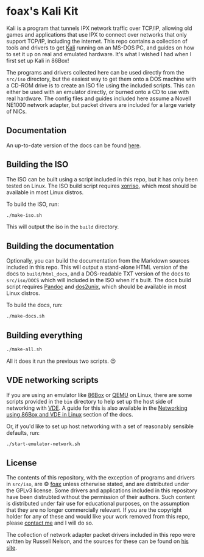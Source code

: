 # foax's Kali Kit

Kali is a program that tunnels IPX network traffic over TCP/IP, allowing old games and applications that use IPX to connect over networks that only support TCP/IP, including the internet.
This repo contains a collection of tools and drivers to get [Kali](https://kali.net) running on an MS-DOS PC, and guides on how to set it up on real and emulated hardware.
It's what I wished I had when I first set up Kali in 86Box!

The programs and drivers collected here can be used directly from the `src/iso` directory, but the easiest way to get them onto a DOS machine with a CD-ROM drive is to create an ISO file using the included scripts.
This can either be used with an emulator directly, or burned onto a CD to use with real hardware.
The config files and guides included here assume a Novell NE1000 network adapter, but packet drivers are included for a large variety of NICs.

## Documentation

An up-to-date version of the docs can be found [here](https://fo.ax/kali-kit/html_docs).

## Building the ISO

The ISO can be built using a script included in this repo, but it has only been tested on Linux.
The ISO build script requires [xorriso](https://www.gnu.org/software/xorriso/), which most should be available in most Linux distros.

To build the ISO, run:

```bash
./make-iso.sh
```

This will output the iso in the `build` directory.

## Building the documentation

Optionally, you can build the documentation from the Markdown sources included in this repo.
This will output a stand-alone HTML version of the docs to `build/html_docs`, and a DOS-readable TXT version of the docs to `src/iso/DOCS` which will included in the ISO when it's built.
The docs build script requires [Pandoc](https://pandoc.org/) and [dos2unix](https://dos2unix.sourceforge.io/), which should be available in most Linux distros.

To build the docs, run:

```bash
./make-docs.sh
```

## Building everything

```bash
./make-all.sh
```

All it does it run the previous two scripts. 😉

## VDE networking scripts

If you are using an emulator like [86Box](https://86box.net/) or [QEMU](https://www.qemu.org/) on Linux, there are some scripts provided in the `bin` directory to help set up the host side of networking with [VDE](https://github.com/virtualsquare/vde-2).
A guide for this is also available in the [Networking using 86Box and VDE in Linux](https://fo.ax/kali-kit/html_docs/86box.html) section of the docs.

Or, if you'd like to set up host networking with a set of reasonably sensible defaults, run:
```bash
./start-emulator-network.sh
```

## License

The contents of this repository, with the exception of programs and drivers in `src/iso`, are &copy; [foax](https://fo.ax) unless otherwise stated, and are distributed under the GPLv3 license.
Some drivers and applications included in this repository have been distrubted without the permission of their authors.
Such content is distributed under fair use for educational purposes, on the assumption that they are no longer commercially relevant.
If you are the copyright holder for any of these and would like your work removed from this repo, please [contact me](mailto:a@fo.ax) and I will do so.

The collection of network adapter packet drivers included in this repo were written by Russell Nelson, and the sources for these can be found on [his site](http://crynwr.com/drivers/00index.html).
